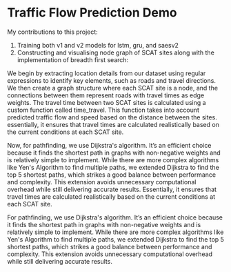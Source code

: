 # Traffic Flow Prediction Demo
 My contributions to this project:
 1. Training both v1 and v2 models for lstm, gru, and saesv2
 2. Constructing and visualising node graph of SCAT sites along with the implementation of breadth first search:

 We begin by extracting location details from our dataset using regular expressions to identify key elements, such as roads and travel directions. We then create a graph structure where each SCAT site is a node, and the connections between them represent roads with travel times as edge weights. The travel time between two SCAT sites is calculated using a custom function called time_travel. This function takes into account predicted traffic flow and speed based on the distance between the sites. essentially, it ensures that travel times are calculated realistically based on the current conditions at each SCAT site.

 Now, for pathfinding, we use Dijkstra's algorithm. It’s an efficient choice because it finds the shortest path in graphs with non-negative weights and is relatively simple to implement. While there are more complex algorithms like Yen's Algorithm to find multiple paths, we extended Dijkstra to find the top 5 shortest paths, which strikes a good balance between performance and complexity. This extension avoids unnecessary computational overhead while still delivering accurate results. Essentially, it ensures that travel times are calculated realistically based on the current conditions at each SCAT site.
 
 For pathfinding, we use Dijkstra's algorithm. It’s an efficient choice because it finds the shortest path in graphs with non-negative weights and is relatively simple to implement. While there are more complex algorithms like Yen's Algorithm to find multiple paths, we extended Dijkstra to find the top 5 shortest paths, which strikes a good balance between performance and complexity. This extension avoids unnecessary computational overhead while still delivering accurate results.
